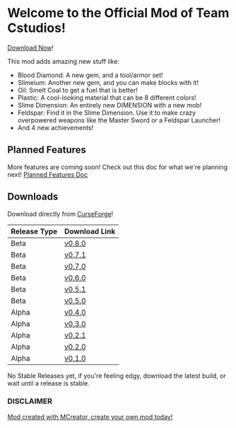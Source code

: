 # Welcome to the Official Mod of Team Cstudios!

[Download Now](#downloads)!

This mod adds amazing new stuff like:

- Blood Diamond: A new gem, and a tool/armor set!
- Slimeium: Another new gem, and you can make blocks with it!
- Oil: Smelt Coal to get a fuel that is better!
- Plastic: A cool-looking material that can be 8 different colors!
- Slime Dimension: An entirely new DIMENSION with a new mob!
- Feldspar: Find it in the Slime Dimension. Use it to make crazy overpowered weapons like the Master Sword or a Feldspar Launcher!
- And 4 new achievements!

## Planned Features

More features are coming soon! Check out this doc for what we're planning next! [Planned Features Doc](https://docs.google.com/document/d/1iLpDbmiFM5Q7dai4ZxXsKUcvsmPjlw72fb-hxB8LypQ/edit?usp=sharing)

## Downloads

Download directly from [CurseForge](https://minecraft.curseforge.com/projects/cstudiosmod/files)!

Release Type | Download Link
----------|---------
Beta | [v0.8.0](https://github.com/TeamCstudios/CStudiosMod/releases/tag/0.8.0)
Beta | [v0.7.1](https://github.com/TeamCstudios/CStudiosMod/releases/tag/0.7.1)
Beta | [v0.7.0](https://github.com/TeamCstudios/CStudiosMod/releases/tag/0.7.0)
Beta | [v0.6.0](https://github.com/TeamCstudios/CStudiosMod/releases/tag/0.6.0)
Beta | [v0.5.1](https://github.com/TeamCstudios/CStudiosMod/releases/tag/0.5.1)
Beta | [v0.5.0](https://github.com/TeamCstudios/CStudiosMod/releases/tag/0.5.0)
Alpha | [v0.4.0](https://github.com/TeamCstudios/CStudiosMod/releases/tag/0.4.0)
Alpha | [v0.3.0](https://github.com/TeamCstudios/CStudiosMod/releases/tag/0.3.0)
Alpha | [v0.2.1](https://github.com/TeamCstudios/CStudiosMod/releases/tag/0.2.1)
Alpha | [v0.2.0](https://github.com/TeamCstudios/CStudiosMod/releases/tag/0.2.0)
Alpha | [v0.1.0](https://github.com/TeamCstudios/CStudiosMod/releases/tag/0.1.0)

No Stable Releases yet, if you're feeling edgy, download the latest build, or wait until a release is stable.

### DISCLAIMER
[Mod created with MCreator, create your own mod today!](https://mcreator.pylo.co/)
